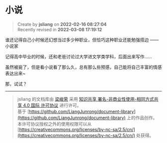 小说
===

> Create by **jsliang** on **2022-02-16 08:27:04**  
> Recently revised in **2022-03-08 17:19:12**

谁还记得自己小时候还幻想当过多少种职业，但恰巧这种职业还能勉强搭边 —— 小说家

记得高中毕业的时候，还和老爸讨论过大学进文学类学科，后面出来写作……

虽然被毙了，但是看小说看了那么久，总有那么些预感，自己能将自己丰富的情感表达出来~

那，试试？

---

> jsliang 的文档库由 [梁峻荣](https://github.com/LiangJunrong) 采用 [知识共享 署名-非商业性使用-相同方式共享 4.0 国际 许可协议](http://creativecommons.org/licenses/by-nc-sa/4.0/) 进行许可。<br/>基于 [https://github.com/LiangJunrong/document-library](https://github.com/LiangJunrong/document-library) 上的作品创作。<br/>本许可协议授权之外的使用权限可以从 [https://creativecommons.org/licenses/by-nc-sa/2.5/cn/](https://creativecommons.org/licenses/by-nc-sa/2.5/cn/) 处获得。
